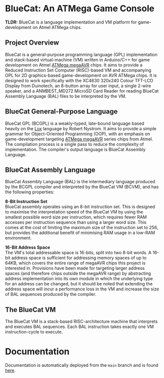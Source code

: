 # BlueCat: An ATMega Game Console
**TLDR:** BlueCat is a language implementation and VM platform for game-development on Atmel ATMega chips.

## Project Overview 
BlueCat is a general-purpose programming language (GPL) implementation and stack-based virtual-machine (VM) written in Arduino/C++ for game development on Atmel [ATMega megaAVR](https://en.wikipedia.org/wiki/AVR_microcontrollers#:~:text=megaAVR%20%E2%80%93%20the%20ATmega%20series) chips. It aims to provide a Reduced Instruction Set Computer (RISC)-based VM and accompanying GPL for 2D graphics-based game-development on AVR ATMega chips. It is designed to work specifically with the XC4630 320x240 Colour TFT-LCD Display from Duinotech, an 8-button array for user input, a single 2-wire speaker, and a ANMBEST_MD272 MicroSD Card Reader for reading BlueCat Assembly Language (BAL) files to be interpreted by the VM.

## BlueCat General-Purpose Language
BlueCat GPL (BCGPL) is a weakly-typed, late-bound language based heavily on the [Lox](https://craftinginterpreters.com/the-lox-language.html) language by Robert Nystrom. It aims to provide a simple grammar for Object-Oriented Programming (OOP), with an emphasis on game-development targeting [ATMega megaAVR](https://en.wikipedia.org/wiki/AVR_microcontrollers#:~:text=megaAVR%20%E2%80%93%20the%20ATmega%20series) series chips from Atmel. The compilation process is a single pass to reduce the complexity of implementation. The compiler's output language is BlueCat Assembly Language.

## BlueCat Assembly Language
BlueCat Assembly Language (BAL) is the intermediary language produced by the BCGPL compiler and interpreted by the BlueCat VM (BCVM), and has the following properties:

**8-Bit Instruction Set**   
BlueCat assembly operates using an 8-bit instruction set. This is designed to maximise the interpretation speed of the BlueCat VM by using the smallest possible word size per instruction, which requires fewer RAM accesses per instruction sequence than using a larger word size. This comes at the cost of limiting the maximum size of the instruction set to 256, but provides the additional benefit of minimising RAM usage in a low-RAM environment.  

**16-Bit Address Space**  
The VM's total addressable space is 16-bits, split into two 8-bit words. A 16-bit address space is sufficient for addressing memory spaces of up to 64KB, which covers the entire range of megaAVR chips this project is interested in. Provisions have been made for targeting larger address spaces (and therefore chips outside the megaAVR range) by abstracting address implementation into its own module in which the underlying type for an address can be changed, but it should be noted that extending the address space will incur a performance loss in the VM and increase the size of BAL sequences produced by the compiler.

## The BlueCat VM
The BlueCat VM is a stack-based RISC-architecture machine that interprets and executes BAL sequences. Each BAL instruction takes exactly one VM instruction-cycle to execute.

# Documentation
Documentation is automatically deployed from the ```main``` branch and is found <a href="https://brynmckerracher.github.io/ATMega-BlueCat/">here</a>.
